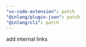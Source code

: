 ```yaml
---
"vs-code-extension": patch
"@inlang/plugin-json": patch
"@inlang/cli": patch
---
```


add internal links
